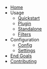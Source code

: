 - [Home](/)
- Usage
  - [Quickstart](usage/quickstart.md)
  - [Plugin](usage/middleware.md)
  - [Standalone](usage/standalone.md)
  - [Filters](usage/filters.md)
- Configuration
  - [Config](configuration/config.md)
  - [Settings](configuration/settings.md)
- [End Goals](endgoals.md)
- [Contributing](contributing.md)